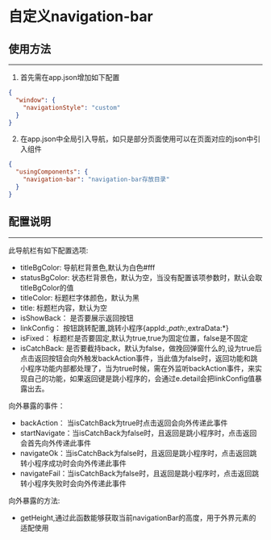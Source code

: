 # 自定义navigation-bar
## 使用方法
---

1. 首先需在app.json增加如下配置
```json
{
  "window": {
    "navigationStyle": "custom"
  }
}
```
2. 在app.json中全局引入导航，如只是部分页面使用可以在页面对应的json中引入组件
``` json
{
  "usingComponents": {
    "navigation-bar": "navigation-bar存放目录"
  }
}
```
## 配置说明
---
此导航栏有如下配置选项:
* titleBgColor:     导航栏背景色,默认为白色#fff
* statusBgColor:    状态栏背景色，默认为空，当没有配置该项参数时，默认会取titleBgColor的值
* titleColor:       标题栏字体颜色，默认为黑
* title:            标题栏内容，默认为空
* isShowBack：      是否要展示返回按钮
* linkConfig：      按钮跳转配置,跳转小程序{appId:*,path:*,extraData:*}
* isFixed：         标题栏是否要固定,默认为true,true为固定位置，false是不固定
* isCatchBack:      是否要截持back，默认为false，做挽回弹窗什么的,设为true后点击返回按钮会向外触发backAction事件，当此值为false时，返回功能和跳小程序功能内部都处理了，当为true时候，需在外监听backAction事件，来实现自己的功能，如果返回键是跳小程序的，会通过e.detail会把linkConfig值暴露出去。

向外暴露的事件：
* backAction： 当isCatchBack为true时点击返回会向外传递此事件
* startNavigate：当isCatchBack为false时，且返回是跳小程序时，点击返回会首先向外传递此事件
* navigateOk：当isCatchBack为false时，且返回是跳小程序时，点击返回跳转小程序成功时会向外传递此事件
* navigateFail：当isCatchBack为false时，且返回是跳小程序时，点击返回跳转小程序失败时会向外传递此事件

向外暴露的方法:
* getHeight,通过此函数能够获取当前navigationBar的高度，用于外界元素的适配使用